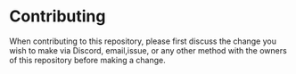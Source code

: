 # Contributing

When contributing to this repository, please first discuss the change you wish to make via Discord,
email,issue, or any other method with the owners of this repository before making a change. 
